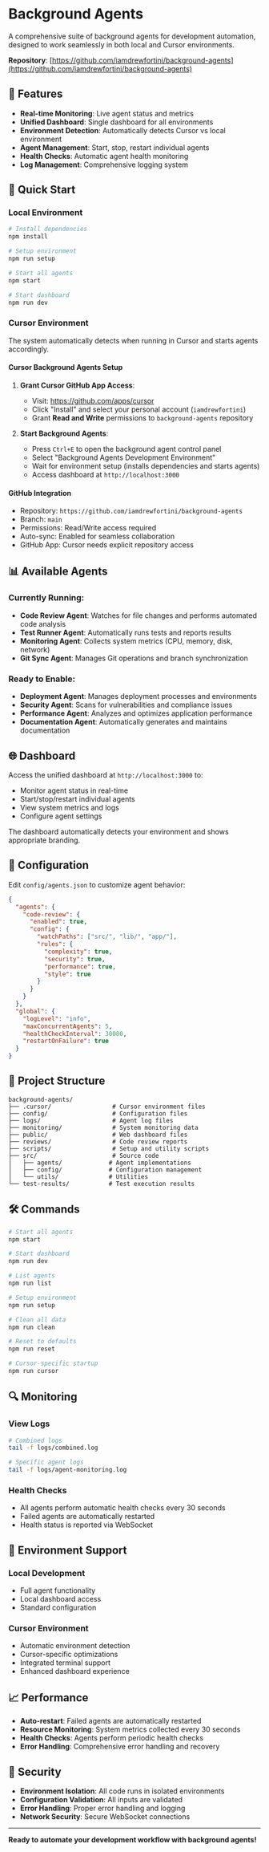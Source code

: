 # Background Agents

A comprehensive suite of background agents for development automation, designed to work seamlessly in both local and Cursor environments.

**Repository**: [https://github.com/iamdrewfortini/background-agents](https://github.com/iamdrewfortini/background-agents)

## 🚀 Features

- **Real-time Monitoring**: Live agent status and metrics
- **Unified Dashboard**: Single dashboard for all environments
- **Environment Detection**: Automatically detects Cursor vs local environment
- **Agent Management**: Start, stop, restart individual agents
- **Health Checks**: Automatic agent health monitoring
- **Log Management**: Comprehensive logging system

## 🎯 Quick Start

### Local Environment
```bash
# Install dependencies
npm install

# Setup environment
npm run setup

# Start all agents
npm start

# Start dashboard
npm run dev
```

### Cursor Environment
The system automatically detects when running in Cursor and starts agents accordingly.

#### Cursor Background Agents Setup
1. **Grant Cursor GitHub App Access**:
   - Visit: https://github.com/apps/cursor
   - Click "Install" and select your personal account (`iamdrewfortini`)
   - Grant **Read and Write** permissions to `background-agents` repository
   
2. **Start Background Agents**:
   - Press `Ctrl+E` to open the background agent control panel
   - Select "Background Agents Development Environment"
   - Wait for environment setup (installs dependencies and starts agents)
   - Access dashboard at `http://localhost:3000`

#### GitHub Integration
- Repository: `https://github.com/iamdrewfortini/background-agents`
- Branch: `main`
- Permissions: Read/Write access required
- Auto-sync: Enabled for seamless collaboration
- GitHub App: Cursor needs explicit repository access

## 📊 Available Agents

### Currently Running:
- **Code Review Agent**: Watches for file changes and performs automated code analysis
- **Test Runner Agent**: Automatically runs tests and reports results
- **Monitoring Agent**: Collects system metrics (CPU, memory, disk, network)
- **Git Sync Agent**: Manages Git operations and branch synchronization

### Ready to Enable:
- **Deployment Agent**: Manages deployment processes and environments
- **Security Agent**: Scans for vulnerabilities and compliance issues
- **Performance Agent**: Analyzes and optimizes application performance
- **Documentation Agent**: Automatically generates and maintains documentation

## 🌐 Dashboard

Access the unified dashboard at `http://localhost:3000` to:
- Monitor agent status in real-time
- Start/stop/restart individual agents
- View system metrics and logs
- Configure agent settings

The dashboard automatically detects your environment and shows appropriate branding.

## 🔧 Configuration

Edit `config/agents.json` to customize agent behavior:

```json
{
  "agents": {
    "code-review": {
      "enabled": true,
      "config": {
        "watchPaths": ["src/", "lib/", "app/"],
        "rules": {
          "complexity": true,
          "security": true,
          "performance": true,
          "style": true
        }
      }
    }
  },
  "global": {
    "logLevel": "info",
    "maxConcurrentAgents": 5,
    "healthCheckInterval": 30000,
    "restartOnFailure": true
  }
}
```

## 📁 Project Structure

```
background-agents/
├── .cursor/                 # Cursor environment files
├── config/                  # Configuration files
├── logs/                    # Agent log files
├── monitoring/              # System monitoring data
├── public/                  # Web dashboard files
├── reviews/                 # Code review reports
├── scripts/                 # Setup and utility scripts
├── src/                     # Source code
│   ├── agents/             # Agent implementations
│   ├── config/             # Configuration management
│   └── utils/              # Utilities
└── test-results/           # Test execution results
```

## 🛠️ Commands

```bash
# Start all agents
npm start

# Start dashboard
npm run dev

# List agents
npm run list

# Setup environment
npm run setup

# Clean all data
npm run clean

# Reset to defaults
npm run reset

# Cursor-specific startup
npm run cursor
```

## 🔍 Monitoring

### View Logs
```bash
# Combined logs
tail -f logs/combined.log

# Specific agent logs
tail -f logs/agent-monitoring.log
```

### Health Checks
- All agents perform automatic health checks every 30 seconds
- Failed agents are automatically restarted
- Health status is reported via WebSocket

## 🎉 Environment Support

### Local Development
- Full agent functionality
- Local dashboard access
- Standard configuration

### Cursor Environment
- Automatic environment detection
- Cursor-specific optimizations
- Integrated terminal support
- Enhanced dashboard experience

## 📈 Performance

- **Auto-restart**: Failed agents are automatically restarted
- **Resource Monitoring**: System metrics collected every 30 seconds
- **Health Checks**: Agents perform periodic health checks
- **Error Handling**: Comprehensive error handling and recovery

## 🔐 Security

- **Environment Isolation**: All code runs in isolated environments
- **Configuration Validation**: All inputs are validated
- **Error Handling**: Proper error handling and logging
- **Network Security**: Secure WebSocket connections

---

**Ready to automate your development workflow with background agents!**
